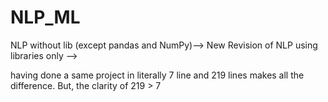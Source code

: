 # NLP_ML
NLP without lib (except pandas and NumPy)--> New
Revision of NLP using libraries only --> 


having done a same project in literally 7 line and 219 lines makes all the difference.
But, the clarity of 219 > 7
